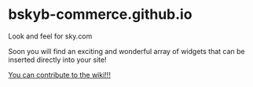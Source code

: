 bskyb-commerce.github.io
========================

Look and feel for sky.com


Soon you will find an exciting and wonderful array of widgets that can be inserted directly into your site!

[You can contribute to the wiki!!!](https://github.com/bskyb-commerce/bskyb-commerce.github.io/wiki)
